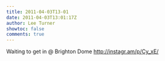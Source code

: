```yaml
---
title: 2011-04-03T13-01
date: 2011-04-03T13:01:17Z
author: Lee Turner
showtoc: false
comments: true
---
```


Waiting to get in  @ Brighton Dome http://instagr.am/p/Cy_xE/

